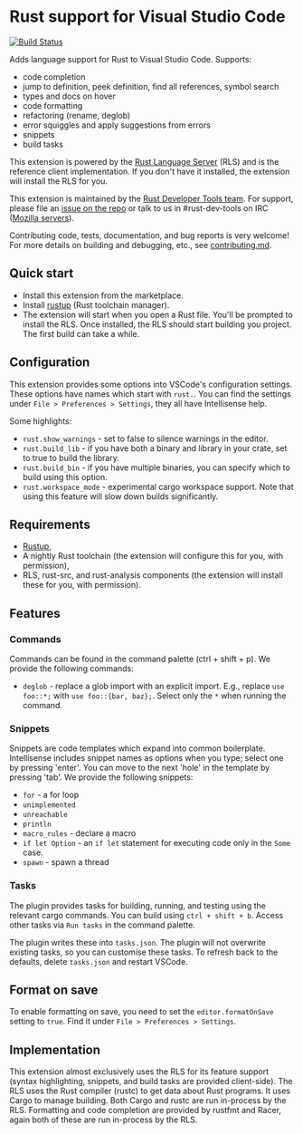 # Rust support for Visual Studio Code

[![Build Status](https://travis-ci.org/rust-lang-nursery/rls-vscode.svg?branch=master)](https://travis-ci.org/rust-lang-nursery/rls-vscode)

Adds language support for Rust to Visual Studio Code. Supports:

* code completion
* jump to definition, peek definition, find all references, symbol search
* types and docs on hover
* code formatting
* refactoring (rename, deglob)
* error squiggles and apply suggestions from errors
* snippets
* build tasks

This extension is powered by the [Rust Language Server](https://github.com/rust-lang-nursery/rls)
(RLS) and is the reference client implementation. If you don't have it installed,
the extension will install the RLS for you.

This extension is maintained by the [Rust Developer Tools team](https://www.rust-lang.org/en-US/team.html#Dev-tools-team).
For support, please file an [issue on the repo](https://github.com/rust-lang-nursery/rls-vscode/issues/new)
or talk to us in #rust-dev-tools on IRC ([Mozilla servers](https://wiki.mozilla.org/IRC)).

Contributing code, tests, documentation, and bug reports is very welcome! For
more details on building and debugging, etc., see [contributing.md](contributing.md).


## Quick start

* Install this extension from the marketplace.
* Install [rustup](https://www.rustup.rs/) (Rust toolchain manager).
* The extension will start when you open a Rust file. You'll be prompted to
  install the RLS. Once installed, the RLS should start building you project.
  The first build can take a while.


## Configuration

This extension provides some options into VSCode's configuration settings. These
options have names which start with `rust.`. You can find the settings under
`File > Preferences > Settings`, they all have Intellisense help.

Some highlights:

* `rust.show_warnings` - set to false to silence warnings in the editor.
* `rust.build_lib` - if you have both a binary and library in your crate, set to
  true to build the library.
* `rust.build_bin` - if you have multiple binaries, you can specify which to build
  using this option.
* `rust.workspace_mode` - experimental cargo workspace support. Note that using
  this feature will slow down builds significantly.


## Requirements

* [Rustup](https://www.rustup.rs/),
* A nightly Rust toolchain (the extension will configure this for you, with permission),
* RLS, rust-src, and rust-analysis components (the extension will install these for you, with permission).


## Features

### Commands

Commands can be found in the command palette (ctrl + shift + p). We provide the
following commands:

* `deglob` - replace a glob import with an explicit import. E.g., replace
  `use foo::*;` with `use foo::{bar, baz};`. Select only the `*` when running
  the command.


### Snippets

Snippets are code templates which expand into common boilerplate. Intellisense
includes snippet names as options when you type; select one by pressing 'enter'.
You can move to the next 'hole' in the template by pressing 'tab'. We provide
the following snippets:

* `for` - a for loop
* `unimplemented`
* `unreachable`
* `println`
* `macro_rules` - declare a macro
* `if let Option` - an `if let` statement for executing code only in the `Some` case.
* `spawn` - spawn a thread


### Tasks

The plugin provides tasks for building, running, and testing using the relevant
cargo commands. You can build using `ctrl + shift + b`. Access other tasks via
`Run tasks` in the command palette.

The plugin writes these into `tasks.json`. The plugin will not overwrite
existing tasks, so you can customise these tasks. To refresh back to the
defaults, delete `tasks.json` and restart VSCode.


## Format on save

To enable formatting on save, you need to set the `editor.formatOnSave` setting
to `true`. Find it under `File > Preferences > Settings`.


## Implementation

This extension almost exclusively uses the RLS for its feature support (syntax
highlighting, snippets, and build tasks are provided client-side). The RLS uses
the Rust compiler (rustc) to get data about Rust programs. It uses Cargo to
manage building. Both Cargo and rustc are run in-process by the RLS. Formatting
and code completion are provided by rustfmt and Racer, again both of these are
run in-process by the RLS.
